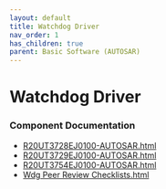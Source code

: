 ```yaml
---
layout: default
title: Watchdog Driver
nav_order: 1
has_children: true
parent: Basic Software (AUTOSAR)
---
```

# Watchdog Driver
### Component Documentation

- [R20UT3728EJ0100-AUTOSAR.html](doc/R20UT3728EJ0100-AUTOSAR.html)
- [R20UT3729EJ0100-AUTOSAR.html](doc/R20UT3729EJ0100-AUTOSAR.html)
- [R20UT3754EJ0100-AUTOSAR.html](doc/R20UT3754EJ0100-AUTOSAR.html)
- [Wdg Peer Review Checklists.html](doc/Wdg%20Peer%20Review%20Checklists.html)

